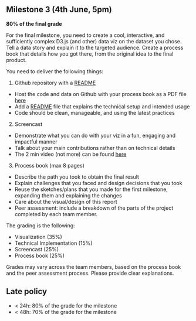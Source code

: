 ## Milestone 3 (4th June, 5pm)

**80% of the final grade**

For the final milestone, you need to create a cool, interactive, and sufficiently complex D3.js (and other) data viz on the dataset you chose. Tell a data story and explain it to the targeted audience. Create a process book that details how you got there, from the original idea to the final product.

You need to deliver the following things:
1. Github repository with a [README](../README.md)
* Host the code and data on Github with your process book as a PDF file [here](./process_book.pdf)
* Add a [README](../wa-visualization/README.md) file that explains the technical setup and intended usage
* Code should be clean, manageable, and using the latest practices
2. Screencast
* Demonstrate what you can do with your viz in a fun, engaging and impactful manner
* Talk about your main contributions rather than on technical details
* The 2 min video (not more) can be found [here](./screencast.mp4)
3. Process book (max 8 pages)
* Describe the path you took to obtain the final result
* Explain challenges that you faced and design decisions that you took
* Reuse the sketches/plans that you made for the first milestone, expanding them and explaining the changes
* Care about the visual/design of this report
* Peer assessment: include a breakdown of the parts of the project completed by each team member.

The grading is the following:
* Visualization (35%)
* Technical Implementation (15%)
* Screencast (25%)
* Process book (25%)

Grades may vary across the team members, based on the process book and the
peer assessment process. Please provide clear explanations.

## Late policy

- < 24h: 80% of the grade for the milestone
- < 48h: 70% of the grade for the milestone
